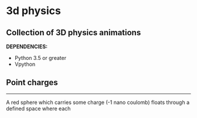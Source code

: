 # 3d physics
 Collection of 3D physics animations
 ---
 
 **DEPENDENCIES:**
- Python 3.5 or greater
- Vpython 
 ## Point charges
 ---
 A red sphere which carries some charge (-1 nano coulomb) floats through a defined space where each 
